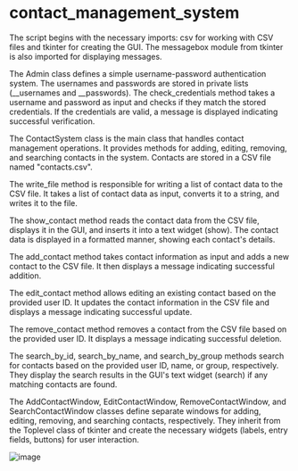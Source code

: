# contact_management_system

The script begins with the necessary imports: csv for working with CSV files and tkinter for creating the GUI. The messagebox module from tkinter is also imported for displaying messages.

The Admin class defines a simple username-password authentication system. The usernames and passwords are stored in private lists (__usernames and __passwords). The check_credentials method takes a username and password as input and checks if they match the stored credentials. If the credentials are valid, a message is displayed indicating successful verification.

The ContactSystem class is the main class that handles contact management operations. It provides methods for adding, editing, removing, and searching contacts in the system. Contacts are stored in a CSV file named "contacts.csv".

The write_file method is responsible for writing a list of contact data to the CSV file. It takes a list of contact data as input, converts it to a string, and writes it to the file.

The show_contact method reads the contact data from the CSV file, displays it in the GUI, and inserts it into a text widget (show). The contact data is displayed in a formatted manner, showing each contact's details.

The add_contact method takes contact information as input and adds a new contact to the CSV file. It then displays a message indicating successful addition.

The edit_contact method allows editing an existing contact based on the provided user ID. It updates the contact information in the CSV file and displays a message indicating successful update.

The remove_contact method removes a contact from the CSV file based on the provided user ID. It displays a message indicating successful deletion.

The search_by_id, search_by_name, and search_by_group methods search for contacts based on the provided user ID, name, or group, respectively. They display the search results in the GUI's text widget (search) if any matching contacts are found.

The AddContactWindow, EditContactWindow, RemoveContactWindow, and SearchContactWindow classes define separate windows for adding, editing, removing, and searching contacts, respectively. They inherit from the Toplevel class of tkinter and create the necessary widgets (labels, entry fields, buttons) for user interaction.

![image](https://github.com/adarsh-naik-2004/contact_management_system/assets/130145440/8265b293-4a13-4e0d-a1ae-0214e0d55334)


